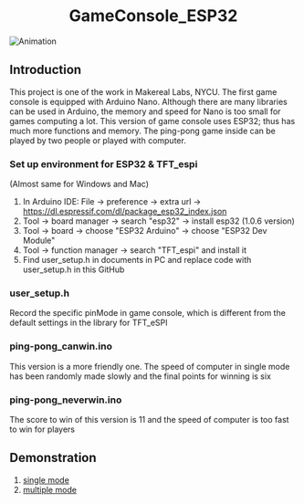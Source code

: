 <h1 align="center">
GameConsole_ESP32
</h1>

![Animation](https://user-images.githubusercontent.com/97749993/194768817-cc85ede4-0bde-4d06-93ce-c87afb38a5c3.gif)

## Introduction
This project is one of the work in Makereal Labs, NYCU. The first game console is equipped with Arduino Nano. Although there are many libraries can be used in Arduino, the memory and speed for Nano is too small for games computing a lot. This version of game console uses ESP32; thus has much more functions and memory. The ping-pong game inside can be played by two people or played with computer.

### Set up environment for ESP32 & TFT_espi
(Almost same for Windows and Mac)
1. In Arduino IDE: File -> preference -> extra url -> https://dl.espressif.com/dl/package_esp32_index.json
2. Tool -> board manager -> search "esp32" -> install esp32 (1.0.6 version)
3. Tool -> board -> choose "ESP32 Arduino" -> choose "ESP32 Dev Module"
4. Tool -> function manager -> search "TFT_espi" and install it
5. Find user_setup.h in documents in PC and replace code with user_setup.h in this GitHub

### user_setup.h
Record the specific pinMode in game console, which is different from the default settings in the library for TFT_eSPI

### ping-pong_canwin.ino
This version is a more friendly one. The speed of computer in single mode has been randomly made slowly and the final points for winning is six

### ping-pong_neverwin.ino
The score to win of this version is 11 and the speed of computer is too fast to win for players 

## Demonstration
1. [single mode](https://drive.google.com/file/d/1lFzODw3j6qElArh4U-A3piMTvV8ci79l/view)
2. [multiple mode](https://drive.google.com/file/d/1ejbJKLoLNj3xIjjLaARJcZ-OTmGJTVhx/view)
